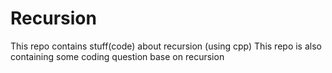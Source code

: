 # Recursion
This repo contains stuff(code) about recursion (using cpp)
This repo is also containing some coding question base on recursion
